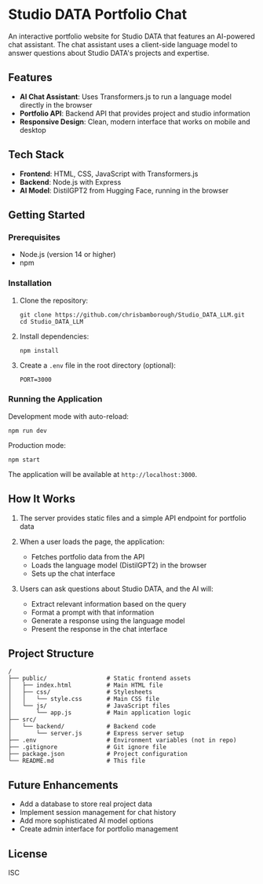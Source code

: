 # Studio DATA Portfolio Chat

An interactive portfolio website for Studio DATA that features an AI-powered chat assistant. The chat assistant uses a client-side language model to answer questions about Studio DATA's projects and expertise.

## Features

- **AI Chat Assistant**: Uses Transformers.js to run a language model directly in the browser
- **Portfolio API**: Backend API that provides project and studio information
- **Responsive Design**: Clean, modern interface that works on mobile and desktop

## Tech Stack

- **Frontend**: HTML, CSS, JavaScript with Transformers.js
- **Backend**: Node.js with Express
- **AI Model**: DistilGPT2 from Hugging Face, running in the browser

## Getting Started

### Prerequisites

- Node.js (version 14 or higher)
- npm

### Installation

1. Clone the repository:

   ```
   git clone https://github.com/chrisbamborough/Studio_DATA_LLM.git
   cd Studio_DATA_LLM
   ```

2. Install dependencies:

   ```
   npm install
   ```

3. Create a `.env` file in the root directory (optional):
   ```
   PORT=3000
   ```

### Running the Application

Development mode with auto-reload:

```
npm run dev
```

Production mode:

```
npm start
```

The application will be available at `http://localhost:3000`.

## How It Works

1. The server provides static files and a simple API endpoint for portfolio data
2. When a user loads the page, the application:

   - Fetches portfolio data from the API
   - Loads the language model (DistilGPT2) in the browser
   - Sets up the chat interface

3. Users can ask questions about Studio DATA, and the AI will:
   - Extract relevant information based on the query
   - Format a prompt with that information
   - Generate a response using the language model
   - Present the response in the chat interface

## Project Structure

```
/
├── public/                 # Static frontend assets
│   ├── index.html          # Main HTML file
│   ├── css/                # Stylesheets
│   │   └── style.css       # Main CSS file
│   └── js/                 # JavaScript files
│       └── app.js          # Main application logic
├── src/
│   └── backend/            # Backend code
│       └── server.js       # Express server setup
├── .env                    # Environment variables (not in repo)
├── .gitignore              # Git ignore file
├── package.json            # Project configuration
└── README.md               # This file
```

## Future Enhancements

- Add a database to store real project data
- Implement session management for chat history
- Add more sophisticated AI model options
- Create admin interface for portfolio management

## License

ISC
